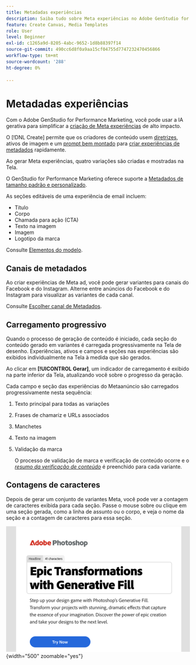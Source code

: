 ```yaml
---
title: Metadadas experiências
description: Saiba tudo sobre Meta experiências no Adobe GenStudio for Performance Marketing.
feature: Create Canvas, Media Templates
role: User
level: Beginner
exl-id: c1265a9d-8205-4abc-9652-1d8b88397f14
source-git-commit: 490cc6d8f0a9aa15cf04755d7747232470456866
workflow-type: tm+mt
source-wordcount: '288'
ht-degree: 0%

---
```


# Metadadas experiências

Com o Adobe GenStudio for Performance Marketing, você pode usar a IA gerativa para simplificar a [criação de Meta experiências](/help/user-guide/create/create-meta-ad.md) de alto impacto.

O [!DNL Create] permite que os criadores de conteúdo usem [diretrizes](/help/user-guide/guidelines/overview.md), ativos de imagem e um [prompt bem montado](/help/user-guide/effective-prompts.md) para [criar experiências de metadados](/help/user-guide/create/create-meta-ad.md) rapidamente.

Ao gerar Meta experiências, quatro variações são criadas e mostradas na Tela.

O GenStudio for Performance Marketing oferece suporte a [Metadados de tamanho padrão e personalizado](/help/user-guide/content/best-practices-for-templates.md#follow-channel-specific-template-guidelines).

As seções editáveis de uma experiência de email incluem:

* Título
* Corpo
* Chamada para ação (CTA)
* Texto na imagem
* Imagem
* Logotipo da marca

Consulte [Elementos do modelo](/help/user-guide/content/use-templates.md#template-elements).

<!-- ## Meta ad capabilities

Content creators and marketers can produce brand-consistent Meta ad experiences in GenStudio for Performance Marketing. -->

## Canais de metadados

Ao criar experiências de Meta ad, você pode gerar variantes para canais do Facebook e do Instagram. Alterne entre anúncios do Facebook e do Instagram para visualizar as variantes de cada canal.

Consulte [Escolher canal de Metadados](/help/user-guide/create/create-meta-ad.md#choose-meta-ads-channel).

## Carregamento progressivo

Quando o processo de geração de conteúdo é iniciado, cada seção do conteúdo gerado em variantes é carregada progressivamente na Tela de desenho. Experiências, ativos e campos e seções nas experiências são exibidos individualmente na Tela à medida que são gerados.

Ao clicar em **[!UICONTROL Gerar]**, um indicador de carregamento é exibido na parte inferior da Tela, atualizando você sobre o progresso da geração.

Cada campo e seção das experiências do Metaanúncio são carregados progressivamente nesta sequência:

1. Texto principal para todas as variações
1. Frases de chamariz e URLs associados
1. Manchetes
1. Texto na imagem
1. Validação da marca

   O processo de validação de marca e verificação de conteúdo ocorre e o [_resumo da verificação de conteúdo_](/help/user-guide/guidelines/brand-validation.md#content-check-summary) é preenchido para cada variante.

## Contagens de caracteres

Depois de gerar um conjunto de variantes Meta, você pode ver a contagem de caracteres exibida para cada seção. Passe o mouse sobre ou clique em uma seção gerada, como a linha de assunto ou o corpo, e veja o nome da seção e a contagem de caracteres para essa seção.

![Contagem de caracteres](/help/assets/character-count.png){width="500" zoomable="yes"}

